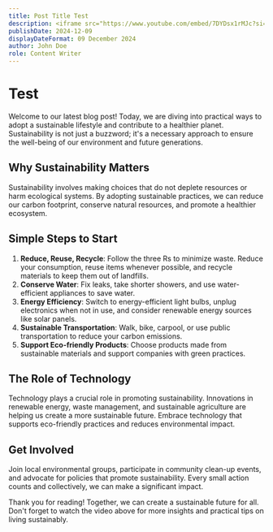 ```yaml
---
title: Post Title Test
description: <iframe src="https://www.youtube.com/embed/7DYDsx1rMJc?si=9AIAjt5OcNO9sPBG" title="YouTube video player" frameborder="0" allow="accelerometer; autoplay; clipboard-write; encrypted-media; gyroscope; picture-in-picture; web-share" referrerpolicy="strict-origin-when-cross-origin" allowfullscreen></iframe> Sustainability involves making choices that do not deplete resources or harm ecological systems. By adopting sustainable practices, we can reduce our carbon footprint, conserve natural resources, and promote a healthier ecosystem.
publishDate: 2024-12-09
displayDateFormat: 09 December 2024
author: John Doe
role: Content Writer
---
```


# Test

Welcome to our latest blog post! Today, we are diving into practical ways to adopt a sustainable lifestyle and contribute to a healthier planet. Sustainability is not just a buzzword; it's a necessary approach to ensure the well-being of our environment and future generations.

## Why Sustainability Matters

Sustainability involves making choices that do not deplete resources or harm ecological systems. By adopting sustainable practices, we can reduce our carbon footprint, conserve natural resources, and promote a healthier ecosystem.

## Simple Steps to Start

1. **Reduce, Reuse, Recycle**: Follow the three Rs to minimize waste. Reduce your consumption, reuse items whenever possible, and recycle materials to keep them out of landfills.
2. **Conserve Water**: Fix leaks, take shorter showers, and use water-efficient appliances to save water.
3. **Energy Efficiency**: Switch to energy-efficient light bulbs, unplug electronics when not in use, and consider renewable energy sources like solar panels.
4. **Sustainable Transportation**: Walk, bike, carpool, or use public transportation to reduce your carbon emissions.
5. **Support Eco-friendly Products**: Choose products made from sustainable materials and support companies with green practices.

## The Role of Technology

Technology plays a crucial role in promoting sustainability. Innovations in renewable energy, waste management, and sustainable agriculture are helping us create a more sustainable future. Embrace technology that supports eco-friendly practices and reduces environmental impact.

## Get Involved

Join local environmental groups, participate in community clean-up events, and advocate for policies that promote sustainability. Every small action counts and collectively, we can make a significant impact.

Thank you for reading! Together, we can create a sustainable future for all. Don't forget to watch the video above for more insights and practical tips on living sustainably.


